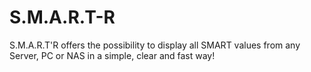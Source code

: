 # S.M.A.R.T-R
S.M.A.R.T'R offers the possibility to display all SMART values from any Server, PC or NAS in a simple, clear and fast way!
